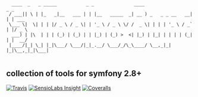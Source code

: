 ```asciidoc
  ____  _   _ _____           _ _               ____                  _ _      
 / ___|| \ | |_   _|__   ___ | | |__   _____  _| __ ) _   _ _ __   __| | | ___ 
 \___ \|  \| | | |/ _ \ / _ \| | '_ \ / _ \ \/ /  _ \| | | | '_ \ / _` | |/ _ \
  ___) | |\  | | | (_) | (_) | | |_) | (_) >  <| |_) | |_| | | | | (_| | |  __/
 |____/|_| \_| |_|\___/ \___/|_|_.__/ \___/_/\_\____/ \__,_|_| |_|\__,_|_|\___|
                                                                               
```
## collection of tools for symfony 2.8+
[![Travis](https://img.shields.io/travis/sonntagnacht/SNToolBoxBundle.svg?style=flat-square)](https://travis-ci.org/sonntagnacht/SNToolBoxBundle)
[![SensioLabs Insight](https://img.shields.io/sensiolabs/i/cfc8a6a7-c79e-47c6-8ba3-ca06ab51bd7f.svg?style=flat-square)](https://insight.sensiolabs.com/projects/cfc8a6a7-c79e-47c6-8ba3-ca06ab51bd7f)
[![Coveralls](https://img.shields.io/coveralls/sonntagnacht/SNToolBoxBundle.svg?style=flat-square)](https://coveralls.io/r/sonntagnacht/SNToolBoxBundle?branch=master)

